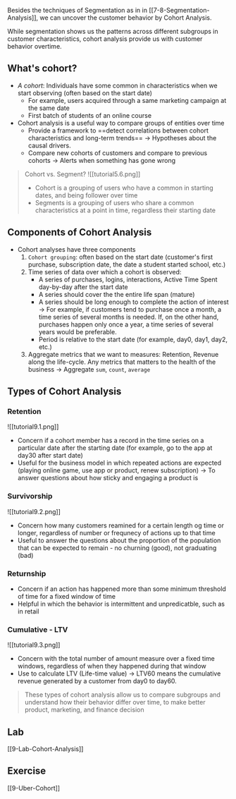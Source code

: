 Besides the techniques of Segmentation as in in [[7-8-Segmentation-Analysis]], we can uncover the customer behavior by Cohort Analysis. 

While segmentation shows us the patterns across different subgroups in customer characteristics, cohort analysis provide us with customer behavior overtime. 

## What's cohort?
- *A cohort*: Individuals have some common in characteristics when we start observing (often based on the start date)
	- For example, users acquired through a same marketing campaign at the same date
	- First batch of students of an online course
- Cohort analysis is a useful way to compare groups of entities over time
	- Provide a framework to ==detect correlations between cohort characteristics and long-term trends== -> Hypotheses about the causal drivers.
	- Compare new cohorts of customers and compare to previous cohorts -> Alerts when something has gone wrong

> Cohort vs. Segment?
> ![[tutorial5.6.png]]
> - Cohort is a grouping of users who have a common in starting dates, and being follower over time
> - Segments is a grouping of users who share a common characteristics at a point in time, regardless their starting date

## Components of Cohort Analysis
- Cohort analyses have three components
	1. `Cohort grouping`: often based on the start date (customer's first purchase, subscription date, the date a student started school, etc.)
	2. Time series of data over which a cohort is observed: 
		- A series of purchases, logins, interactions, Active Time Spent day-by-day after the start date
		- A series should cover the the entire life span (mature) 
		- A series should be long enough to complete the action of interest -> For example, if customers tend to purchase once a month, a time series of several months is needed. If, on the other hand, purchases happen only once a year, a time series of several years would be preferable.
		- Period is relative to the start date (for example, day0, day1, day2, etc.)
	3. Aggregate metrics that we want to measures: Retention, Revenue along the life-cycle. Any metrics that matters to the health of the business -> Aggregate `sum`, `count`, `average`

## Types of Cohort Analysis
### Retention
![[tutorial9.1.png]]
- Concern if a cohort member has a record in the time series on a particular date after the starting date (for example, go to the app at day30 after start date)
- Useful for the business model in which repeated actions are expected (playing online game, use app or product, renew subscription) -> To answer questions about how sticky and engaging a product is

### Survivorship
![[tutorial9.2.png]]
- Concern how many customers reamined for a certain length og time or longer, regardless of number or frequnecy of actions up to that time
- Useful to answer the questions about the proportion of the population that can be expected to remain - no churning (good), not graduating (bad)

### Returnship
- Concern if an action has happened more than some minimum threshold of time for a fixed window of time
- Helpful in which the behavior is intermittent and unpredicatble, such as in retail

### Cumulative - LTV
![[tutorial9.3.png]]
- Concern with the total number of amount measure over a fixed time windows, regardless of when they happened during that window
- Use to calculate LTV (Life-time value) -> LTV60 means the cumulative revenue generated by a customer from day0 to day60.

> These types of cohort analysis allow us to compare subgroups and understand how their behavior differ over time, to make better product, marketing, and finance decision

## Lab
[[9-Lab-Cohort-Analysis]]

## Exercise
[[9-Uber-Cohort]]